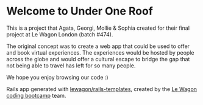 <h1> Welcome to Under One Roof </h1>

This is a project that Agata, Georgi, Mollie & Sophia created for their final project at Le Wagon London (batch #474).

The original concept was to create a web app that could be used to offer and book virtual experiences. The experiences would be hosted by people across the globe and would offer a cultural escape to bridge the gap that not being able to travel has left for so many people. 

We hope you enjoy browsing our code :) 

Rails app generated with [lewagon/rails-templates](https://github.com/lewagon/rails-templates), created by the [Le Wagon coding bootcamp](https://www.lewagon.com) team.

